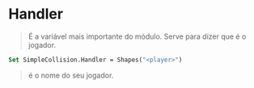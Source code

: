 # Handler
> É a variável mais importante do módulo. Serve para dizer que é o jogador.
```vb
Set SimpleCollision.Handler = Shapes("<player>")
```
> <player> é o nome do seu jogador.
